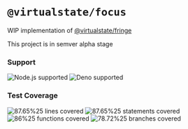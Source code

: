 # `@virtualstate/focus`

WIP implementation of [@virtualstate/fringe](https://github.com/virtualstate/x/blob/main/packages/fringe)

This project is in semver alpha stage

[//]: # (badges)

### Support

 ![Node.js supported](https://img.shields.io/badge/node-%3E%3D16.0.0-blue) ![Deno supported](https://img.shields.io/badge/deno-%3E%3D1.17.0-blue) 

### Test Coverage

 ![87.65%25 lines covered](https://img.shields.io/badge/lines-87.65%25-brightgreen) ![87.65%25 statements covered](https://img.shields.io/badge/statements-87.65%25-brightgreen) ![86%25 functions covered](https://img.shields.io/badge/functions-86%25-brightgreen) ![78.72%25 branches covered](https://img.shields.io/badge/branches-78.72%25-yellow)

[//]: # (badges)
